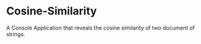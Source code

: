 # Cosine-Similarity
A Console Application that reveals the cosine similarity of two document of strings.